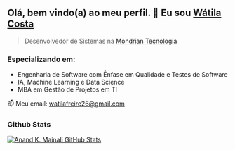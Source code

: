 ## Olá, bem vindo(a) ao meu perfil. 👋 Eu sou [Wátila Costa](http://watilacosta.com.br)
> Desenvolvedor de Sistemas na [Mondrian Tecnologia](http://www.mondriantecnologia.com/)

### Especializando em:
- Engenharia de Software com Ênfase em Qualidade e Testes de Software
- IA, Machine Learning e Data Science
- MBA em Gestão de Projetos em TI

📫 Meu email: watilafreire26@gmail.com

### Github Stats

[![Anand K. Mainali GitHub Stats](https://github-readme-stats.vercel.app/api?username=anandmainali&show_icons=true&count_private=true)](https://github.com/anandmainali)
